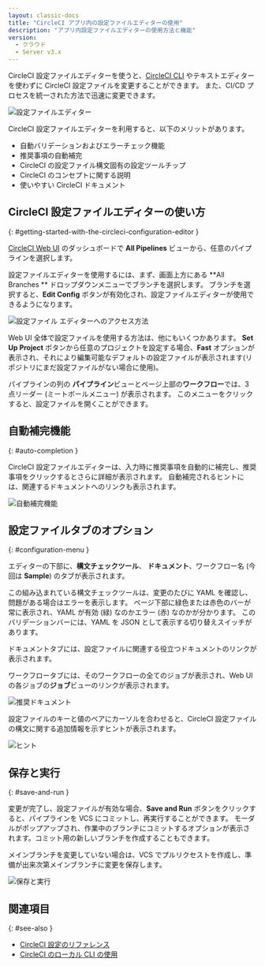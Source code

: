 ```yaml
---
layout: classic-docs
title: "CircleCI アプリ内の設定ファイルエディターの使用"
description: "アプリ内設定ファイルエディターの使用方法と機能"
version:
  - クラウド
  - Server v3.x
---
```


CircleCI 設定ファイルエディターを使うと、[CircleCI CLI]({{site.baseurl}}/ja/2.0/local-cli/) やテキストエディターを使わずに CircleCI 設定ファイルを変更することができます。 また、CI/CD プロセスを統一された方法で迅速に変更できます。

![設定ファイルエディター]({{site.baseurl}}/assets/img/docs/config-editor-main.png)

CircleCI 設定ファイルエディターを利用すると、以下のメリットがあります。

- 自動バリデーションおよびエラーチェック機能
- 推奨事項の自動補完
- CircleCI の設定ファイル構文固有の設定ツールチップ
- CircleCI のコンセプトに関する説明
- 使いやすい CircleCI ドキュメント

## CircleCI 設定ファイルエディターの使い方
{: #getting-started-with-the-circleci-configuration-editor }

[CircleCI Web UI](https://app.circleci.com/) のダッシュボードで **All Pipelines** ビューから、任意のパイプラインを選択します。

設定ファイルエディターを使用するには、まず、画面上方にある **All Branches ** ドロップダウンメニューでブランチを選択します。 ブランチを選択すると、**Edit Config** ボタンが有効化され、設定ファイルエディターが使用できるようになります。

![設定ファイル エディターへのアクセス方法]({{site.baseurl}}/assets/img/docs/config-editor-all-branches.png)

Web UI 全体で設定ファイルを使用する方法は、他にもいくつかあります。 **Set Up Project** ボタンから任意のプロジェクトを設定する場合、**Fast** オプションが表示され、それにより編集可能なデフォルトの設定ファイルが表示されます(リポジトリにまだ設定ファイルがない場合に使用)。

パイプラインの列の **パイプライン**ビューとページ上部の**ワークフロー**では、3 点リーダー (ミートボールメニュー) が表示されます。 このメニューをクリックすると、設定ファイルを開くことができます。

## 自動補完機能
{: #auto-completion }

CircleCI 設定ファイルエディターは、入力時に推奨事項を自動的に補完し、推奨事項をクリックするとさらに詳細が表示されます。 自動補完されるヒントには、関連するドキュメントへのリンクも表示されます。

![自動補完機能]({{site.baseurl}}/assets/img/docs/config-editor-auto-complete.png)

## 設定ファイルタブのオプション
{: #configuration-menu }

エディターの下部に、**構文チェックツール**、 **ドキュメント**、ワークフロー名 (今回は **Sample**) のタブが表示されます。

この組み込まれている構文チェックツールは、変更のたびに YAML を確認し、問題がある場合はエラーを表示します。 ページ下部に緑色または赤色のバーが常に表示され、YAML が有効 (緑) なのかエラー (赤) なのかが分かります。 このバリデーションバーには、YAML を JSON として表示する切り替えスイッチがあります。

ドキュメントタブには、設定ファイルに関連する役立つドキュメントのリンクが表示されます。

ワークフロータブには、そのワークフローの全てのジョブが表示され、Web UI の各ジョブの**ジョブ**ビューのリンクが表示されます。

![推奨ドキュメント]({{site.baseurl}}/assets/img/docs/config-editor-docs.png)

設定ファイルのキーと値のペアにカーソルを合わせると、CircleCI 設定ファイルの構文に関する追加情報を示すヒントが表示されます。

![ヒント]({{site.baseurl}}/assets/img/docs/config-editor-tooltips.png)

## 保存と実行
{: #save-and-run }

変更が完了し、設定ファイルが有効な場合、**Save and Run** ボタンをクリックすると、パイプラインを VCS にコミットし、再実行することができます。 モーダルがポップアップされ、作業中のブランチにコミットするオプションが表示されます。コミット用の新しいブランチを作成することもできます。

メインブランチを変更していない場合は、VCS でプルリクセストを作成し、準備が出来次第メインブランチに変更を保存します。

![保存と実行]({{site.baseurl}}/assets/img/docs/config-editor-commit-and-run.png)

## 関連項目
{: #see-also }

- [CircleCI 設定のリファレンス]({{site.baseurl}}/2.0/configuration-reference)
- [CircleCI のローカル CLI の使用]({{site.baseurl}}/2.0/local-cli)
